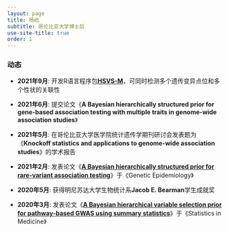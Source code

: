 ```yaml
---
layout: page
title: 杨屹
subtitle: 哥伦比亚大学博士后
use-site-title: true
order: 1
---
```


### 动态

- **2021年9月**: 开发R语言程序包[**HSVS-M**](https://github.com/yiyangphd/HSVSM)，可同时检测多个遗传变异点位和多个性状的关联性

- **2021年6月**: 提交论文《**A Bayesian hierarchically structured prior for gene-based association testing with multiple traits in genome-wide association studies**》

- **2021年5月**: 在哥伦比亚大学医学院统计遗传学期刊研讨会发表题为《**Knockoff statistics and applications to genome-wide association studies**》的学术报告

- **2021年2月**: 发表论文《[**A Bayesian hierarchically structured prior for rare‐variant association testing**](https://doi.org/10.1002/gepi.22379)》于《Genetic Epidemiology》

- **2020年5月**: 获得明尼苏达大学生物统计系**Jacob E. Bearman**学生成就奖

- **2020年3月**: 发表论文《[**A Bayesian hierarchical variable selection prior for pathway‐based GWAS using summary statistics**](https://doi.org/10.1002/sim.8442)》于《Statistics in Medicine》
